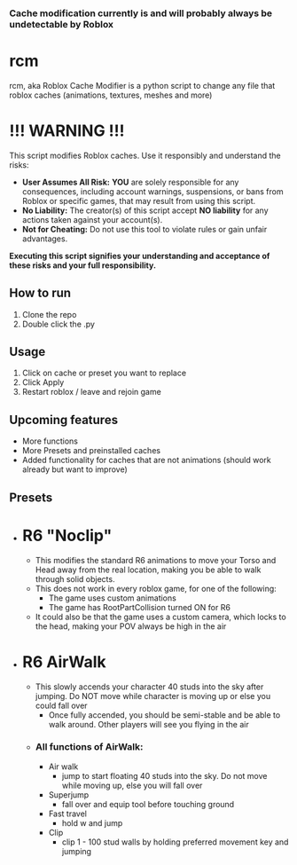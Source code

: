 ### Cache modification currently is and will probably always be undetectable by Roblox

#
#
#
#
#
#


# rcm
rcm, aka Roblox Cache Modifier is a python script to change any file that roblox caches (animations, textures, meshes and more)


# !!! WARNING !!!

This script modifies Roblox caches. Use it responsibly and understand the risks:

*   **User Assumes All Risk:** **YOU** are solely responsible for any consequences, including account warnings, suspensions, or bans from Roblox or specific games, that may result from using this script.
*   **No Liability:** The creator(s) of this script accept **NO liability** for any actions taken against your account(s).
*   **Not for Cheating:** Do not use this tool to violate rules or gain unfair advantages.

**Executing this script signifies your understanding and acceptance of these risks and your full responsibility.**



## How to run
1.  Clone the repo
2.  Double click the .py

## Usage
1. Click on cache or preset you want to replace
2. Click Apply
3. Restart roblox / leave and rejoin game


## Upcoming features
*  More functions
*  More Presets and preinstalled caches
*  Added functionality for caches that are not animations (should work already but want to improve)

## Presets
*  # R6 "Noclip"
   *  This modifies the standard R6 animations to move your Torso and Head away from the real location, making you be able to walk through solid objects.
   *  This does not work in every roblox game, for one of the following:
      *  The game uses custom animations
      *  The game has RootPartCollision turned ON for R6
   *  It could also be that the game uses a custom camera, which locks to the head, making your POV always be high in the air
* # R6 AirWalk
   *  This slowly accends your character 40 studs into the sky after jumping. Do NOT move while character is moving up or else you could fall over
      *  Once fully accended, you should be semi-stable and be able to walk around. Other players will see you flying in the air
   *  ### All functions of AirWalk:
      *  Air walk
         *  jump to start floating 40 studs into the sky. Do not move while moving up, else you will fall over
      *  Superjump
         *  fall over and equip tool before touching ground
      *  Fast travel
         *  hold w and jump
      *  Clip
         *  clip 1 - 100 stud walls by holding preferred movement key and jumping
